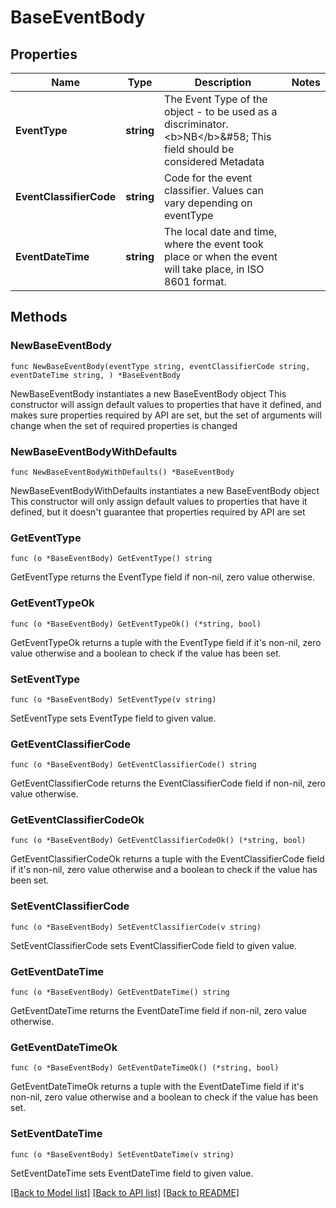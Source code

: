 # BaseEventBody

## Properties

Name | Type | Description | Notes
------------ | ------------- | ------------- | -------------
**EventType** | **string** | The Event Type of the object - to be used as a discriminator.  &lt;b&gt;NB&lt;/b&gt;&amp;#58; This field should be considered Metadata  | 
**EventClassifierCode** | **string** | Code for the event classifier. Values can vary depending on eventType  | 
**EventDateTime** | **string** | The local date and time, where the event took place or when the event will take place, in ISO 8601 format. | 

## Methods

### NewBaseEventBody

`func NewBaseEventBody(eventType string, eventClassifierCode string, eventDateTime string, ) *BaseEventBody`

NewBaseEventBody instantiates a new BaseEventBody object
This constructor will assign default values to properties that have it defined,
and makes sure properties required by API are set, but the set of arguments
will change when the set of required properties is changed

### NewBaseEventBodyWithDefaults

`func NewBaseEventBodyWithDefaults() *BaseEventBody`

NewBaseEventBodyWithDefaults instantiates a new BaseEventBody object
This constructor will only assign default values to properties that have it defined,
but it doesn't guarantee that properties required by API are set

### GetEventType

`func (o *BaseEventBody) GetEventType() string`

GetEventType returns the EventType field if non-nil, zero value otherwise.

### GetEventTypeOk

`func (o *BaseEventBody) GetEventTypeOk() (*string, bool)`

GetEventTypeOk returns a tuple with the EventType field if it's non-nil, zero value otherwise
and a boolean to check if the value has been set.

### SetEventType

`func (o *BaseEventBody) SetEventType(v string)`

SetEventType sets EventType field to given value.


### GetEventClassifierCode

`func (o *BaseEventBody) GetEventClassifierCode() string`

GetEventClassifierCode returns the EventClassifierCode field if non-nil, zero value otherwise.

### GetEventClassifierCodeOk

`func (o *BaseEventBody) GetEventClassifierCodeOk() (*string, bool)`

GetEventClassifierCodeOk returns a tuple with the EventClassifierCode field if it's non-nil, zero value otherwise
and a boolean to check if the value has been set.

### SetEventClassifierCode

`func (o *BaseEventBody) SetEventClassifierCode(v string)`

SetEventClassifierCode sets EventClassifierCode field to given value.


### GetEventDateTime

`func (o *BaseEventBody) GetEventDateTime() string`

GetEventDateTime returns the EventDateTime field if non-nil, zero value otherwise.

### GetEventDateTimeOk

`func (o *BaseEventBody) GetEventDateTimeOk() (*string, bool)`

GetEventDateTimeOk returns a tuple with the EventDateTime field if it's non-nil, zero value otherwise
and a boolean to check if the value has been set.

### SetEventDateTime

`func (o *BaseEventBody) SetEventDateTime(v string)`

SetEventDateTime sets EventDateTime field to given value.



[[Back to Model list]](../README.md#documentation-for-models) [[Back to API list]](../README.md#documentation-for-api-endpoints) [[Back to README]](../README.md)


